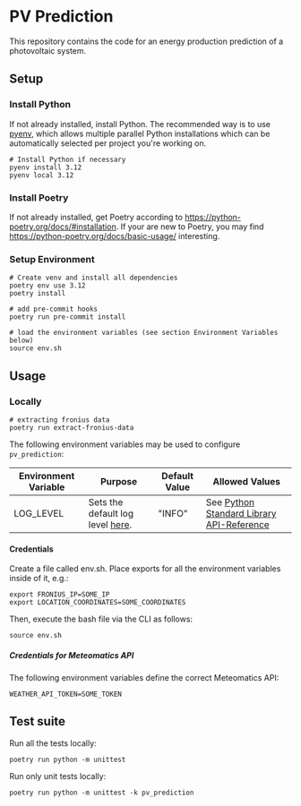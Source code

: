 # PV Prediction

This repository contains the code for an energy production prediction of a photovoltaic system.

## Setup

### Install Python

If not already installed, install Python. The recommended way is to use [pyenv](https://github.com/pyenv/pyenv), which allows multiple parallel Python installations which can be automatically selected per project you're working on.

```shell
# Install Python if necessary
pyenv install 3.12
pyenv local 3.12
```

### Install Poetry

If not already installed, get Poetry according to <https://python-poetry.org/docs/#installation>.
If your are new to Poetry, you may find <https://python-poetry.org/docs/basic-usage/> interesting.

### Setup Environment

```shell
# Create venv and install all dependencies
poetry env use 3.12
poetry install

# add pre-commit hooks
poetry run pre-commit install

# load the environment variables (see section Environment Variables below)
source env.sh
```

## Usage

### Locally

```shell
# extracting fronius data
poetry run extract-fronius-data

```

The following environment variables may be used to configure `pv_prediction`:

| Environment Variable | Purpose | Default Value | Allowed Values |
|----------------------|-|-|-|
| LOG_LEVEL            | Sets the default log level [here](src/pr_prediction/common/logging.py). | "INFO" | See [Python Standard Library API-Reference](https://docs.python.org/3/library/logging.html#logging-levels) |


#### Credentials

Create a file called env.sh. Place exports for all the environment variables inside of it, e.g.:
```shell
export FRONIUS_IP=SOME_IP
export LOCATION_COORDINATES=SOME_COORDINATES
```
Then, execute the bash file via the CLI as follows:
```shell
source env.sh
```

##### Credentials for Meteomatics API

The following environment variables define the correct Meteomatics API:
```shell
WEATHER_API_TOKEN=SOME_TOKEN
```


## Test suite

Run all the tests locally:
```
poetry run python -m unittest
```

Run only unit tests locally:
```
poetry run python -m unittest -k pv_prediction
```
